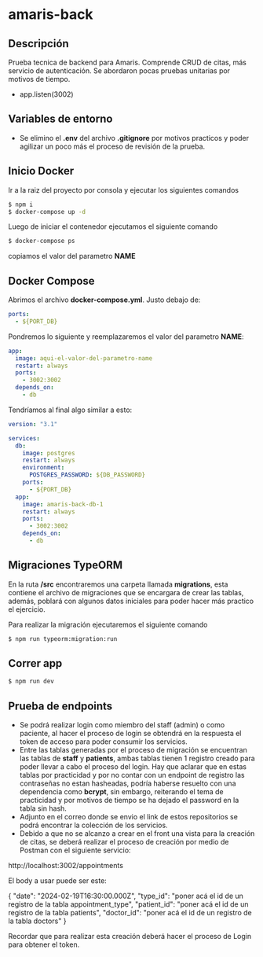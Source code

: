 # amaris-back

## Descripción

Prueba tecnica de backend para Amaris.
Comprende CRUD de citas, más servicio de autenticación.
Se abordaron pocas pruebas unitarias por motivos de tiempo.

- app.listen(3002)

## Variables de entorno

- Se elimino el **.env** del archivo **.gitignore** por motivos practicos y poder agilizar un poco más el proceso de revisión de la prueba.

## Inicio Docker

Ir a la raiz del proyecto por consola y ejecutar los siguientes comandos

```bash
$ npm i
$ docker-compose up -d
```

Luego de iniciar el contenedor ejecutamos el siguiente comando

```bash
$ docker-compose ps
```

copiamos el valor del parametro **NAME**

## Docker Compose

Abrimos el archivo **docker-compose.yml**.
Justo debajo de:

```yaml
ports:
  - ${PORT_DB}
```

Pondremos lo siguiente y reemplazaremos el valor del parametro **NAME**:

```yaml
app:
  image: aqui-el-valor-del-parametro-name
  restart: always
  ports:
    - 3002:3002
  depends_on:
    - db
```

Tendríamos al final algo similar a esto:

```yaml
version: "3.1"

services:
  db:
    image: postgres
    restart: always
    environment:
      POSTGRES_PASSWORD: ${DB_PASSWORD}
    ports:
      - ${PORT_DB}
  app:
    image: amaris-back-db-1
    restart: always
    ports:
      - 3002:3002
    depends_on:
      - db
```

## Migraciones TypeORM

En la ruta **/src** encontraremos una carpeta llamada **migrations**, esta contiene el archivo de migraciones que se encargara de crear las tablas, además, poblará con algunos datos iniciales para poder hacer más practico el ejercicio.

Para realizar la migración ejecutaremos el siguiente comando

```bash
$ npm run typeorm:migration:run
```

## Correr app

```bash
$ npm run dev
```

## Prueba de endpoints

- Se podrá realizar login como miembro del staff (admin) o como paciente, al hacer el proceso de login se obtendrá en la respuesta el token de acceso para poder consumir los servicios.
- Entre las tablas generadas por el proceso de migración se encuentran las tablas de **staff**
  y **patients**, ambas tablas tienen 1 registro creado para poder llevar a cabo el proceso del login.
  Hay que aclarar que en estas tablas por practicidad y por no contar con un endpoint de registro las contraseñas no estan hasheadas, podría haberse resuelto con una dependencia como **bcrypt**, sin embargo, reiterando el tema de practicidad y por motivos de tiempo se ha dejado el password en la tabla sin hash.
- Adjunto en el correo donde se envio el link de estos repositorios se podrá encontrar la colección de los servicios.
- Debido a que no se alcanzo a crear en el front una vista para la creación de citas, se deberá realizar el proceso de creación por medio de Postman con el siguiente servicio:

http://localhost:3002/appointments

El body a usar puede ser este:

{
"date": "2024-02-19T16:30:00.000Z",
"type_id": "poner acá el id de un registro de la tabla appointment_type",
"patient_id": "poner acá el id de un registro de la tabla patients",
"doctor_id": "poner acá el id de un registro de la tabla doctors"
}

Recordar que para realizar esta creación deberá hacer el proceso de Login para obtener el token.

